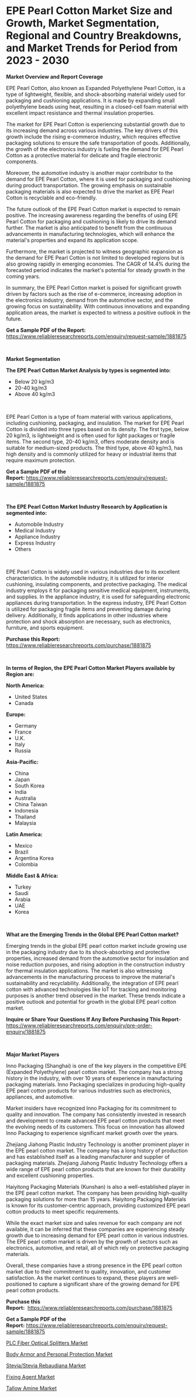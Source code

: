 <p><h1>EPE Pearl Cotton Market Size and Growth, Market Segmentation, Regional and Country Breakdowns, and Market Trends for Period from 2023 -  2030</h1></p><p><strong>Market Overview and Report Coverage</strong></p>
<p><p>EPE Pearl Cotton, also known as Expanded Polyethylene Pearl Cotton, is a type of lightweight, flexible, and shock-absorbing material widely used for packaging and cushioning applications. It is made by expanding small polyethylene beads using heat, resulting in a closed-cell foam material with excellent impact resistance and thermal insulation properties.</p><p>The market for EPE Pearl Cotton is experiencing substantial growth due to its increasing demand across various industries. The key drivers of this growth include the rising e-commerce industry, which requires effective packaging solutions to ensure the safe transportation of goods. Additionally, the growth of the electronics industry is fueling the demand for EPE Pearl Cotton as a protective material for delicate and fragile electronic components.</p><p>Moreover, the automotive industry is another major contributor to the demand for EPE Pearl Cotton, where it is used for packaging and cushioning during product transportation. The growing emphasis on sustainable packaging materials is also expected to drive the market as EPE Pearl Cotton is recyclable and eco-friendly.</p><p>The future outlook of the EPE Pearl Cotton market is expected to remain positive. The increasing awareness regarding the benefits of using EPE Pearl Cotton for packaging and cushioning is likely to drive its demand further. The market is also anticipated to benefit from the continuous advancements in manufacturing technologies, which will enhance the material's properties and expand its application scope.</p><p>Furthermore, the market is projected to witness geographic expansion as the demand for EPE Pearl Cotton is not limited to developed regions but is also growing rapidly in emerging economies. The CAGR of 14.4% during the forecasted period indicates the market's potential for steady growth in the coming years.</p><p>In summary, the EPE Pearl Cotton market is poised for significant growth driven by factors such as the rise of e-commerce, increasing adoption in the electronics industry, demand from the automotive sector, and the growing focus on sustainability. With continuous innovations and expanding application areas, the market is expected to witness a positive outlook in the future.</p></p>
<p><strong>Get a Sample PDF of the Report:</strong> <a href="https://www.reliableresearchreports.com/enquiry/request-sample/1881875">https://www.reliableresearchreports.com/enquiry/request-sample/1881875</a></p>
<p>&nbsp;</p>
<p><strong>Market Segmentation</strong></p>
<p><strong>The EPE Pearl Cotton Market Analysis by types is segmented into:</strong></p>
<p><ul><li>Below 20 kg/m3</li><li>20-40 kg/m3</li><li>Above 40 kg/m3</li></ul></p>
<p>&nbsp;</p>
<p><p>EPE Pearl Cotton is a type of foam material with various applications, including cushioning, packaging, and insulation. The market for EPE Pearl Cotton is divided into three types based on its density. The first type, below 20 kg/m3, is lightweight and is often used for light packages or fragile items. The second type, 20-40 kg/m3, offers moderate density and is suitable for medium-sized products. The third type, above 40 kg/m3, has high density and is commonly utilized for heavy or industrial items that require maximum protection.</p></p>
<p><strong>Get a Sample PDF of the Report:</strong>&nbsp;<a href="https://www.reliableresearchreports.com/enquiry/request-sample/1881875">https://www.reliableresearchreports.com/enquiry/request-sample/1881875</a></p>
<p>&nbsp;</p>
<p><strong>The EPE Pearl Cotton Market Industry Research by Application is segmented into:</strong></p>
<p><ul><li>Automobile Industry</li><li>Medical Industry</li><li>Appliance Industry</li><li>Express Industry</li><li>Others</li></ul></p>
<p>&nbsp;</p>
<p><p>EPE Pearl Cotton is widely used in various industries due to its excellent characteristics. In the automobile industry, it is utilized for interior cushioning, insulating components, and protective packaging. The medical industry employs it for packaging sensitive medical equipment, instruments, and supplies. In the appliance industry, it is used for safeguarding electronic appliances during transportation. In the express industry, EPE Pearl Cotton is utilized for packaging fragile items and preventing damage during delivery. Additionally, it finds applications in other industries where protection and shock absorption are necessary, such as electronics, furniture, and sports equipment.</p></p>
<p><strong>Purchase this Report:</strong>&nbsp; <a href="https://www.reliableresearchreports.com/purchase/1881875">https://www.reliableresearchreports.com/purchase/1881875</a></p>
<p>&nbsp;</p>
<p><strong>In terms of Region, the EPE Pearl Cotton Market Players available by Region are:</strong></p>
<p>
    <p> <strong> North America: </strong>
        <ul>
            <li>United States</li>
            <li>Canada</li>
        </ul>
        </p> 
    <p> <strong> Europe: </strong>
        <ul>
            <li>Germany</li>
            <li>France</li>
            <li>U.K.</li>
            <li>Italy</li>
            <li>Russia</li>
        </ul>
        </p> 
    <p> <strong> Asia-Pacific: </strong>
        <ul>
            <li>China</li>
            <li>Japan</li>
            <li>South Korea</li>
            <li>India</li>
            <li>Australia</li>
            <li>China Taiwan</li>
            <li>Indonesia</li>
            <li>Thailand</li>
            <li>Malaysia</li>
        </ul>
        </p> 
    <p> <strong> Latin America: </strong>
        <ul>
            <li>Mexico</li>
            <li>Brazil</li>
            <li>Argentina Korea</li>
            <li>Colombia</li>
        </ul>
        </p> 
    <p> <strong> Middle East & Africa: </strong>
        <ul>
            <li>Turkey</li>
            <li>Saudi</li>
            <li>Arabia</li>
            <li>UAE</li>
            <li>Korea</li>
        </ul>
    </p>
    </p>
<p>&nbsp;</p>
<p><strong>What are the Emerging Trends in the Global EPE Pearl Cotton market?</strong></p>
<p><p>Emerging trends in the global EPE pearl cotton market include growing use in the packaging industry due to its shock-absorbing and protective properties, increased demand from the automotive sector for insulation and noise reduction purposes, and rising adoption in the construction industry for thermal insulation applications. The market is also witnessing advancements in the manufacturing process to improve the material's sustainability and recyclability. Additionally, the integration of EPE pearl cotton with advanced technologies like IoT for tracking and monitoring purposes is another trend observed in the market. These trends indicate a positive outlook and potential for growth in the global EPE pearl cotton market.</p></p>
<p><strong>Inquire or Share Your Questions If Any Before Purchasing This Report</strong>- <a href="https://www.reliableresearchreports.com/enquiry/pre-order-enquiry/1881875">https://www.reliableresearchreports.com/enquiry/pre-order-enquiry/1881875</a></p>
<p>&nbsp;</p>
<p><strong>Major Market Players</strong></p>
<p><p>Inno Packaging (Shanghai) is one of the key players in the competitive EPE (Expanded Polyethylene) pearl cotton market. The company has a strong history in the industry, with over 10 years of experience in manufacturing packaging materials. Inno Packaging specializes in producing high-quality EPE pearl cotton products for various industries such as electronics, appliances, and automotive.</p><p>Market insiders have recognized Inno Packaging for its commitment to quality and innovation. The company has consistently invested in research and development to create advanced EPE pearl cotton products that meet the evolving needs of its customers. This focus on innovation has allowed Inno Packaging to experience significant market growth over the years.</p><p>Zhejiang Jiahong Plastic Industry Technology is another prominent player in the EPE pearl cotton market. The company has a long history of production and has established itself as a leading manufacturer and supplier of packaging materials. Zhejiang Jiahong Plastic Industry Technology offers a wide range of EPE pearl cotton products that are known for their durability and excellent cushioning properties.</p><p>Haiyitong Packaging Materials (Kunshan) is also a well-established player in the EPE pearl cotton market. The company has been providing high-quality packaging solutions for more than 15 years. Haiyitong Packaging Materials is known for its customer-centric approach, providing customized EPE pearl cotton products to meet specific requirements.</p><p>While the exact market size and sales revenue for each company are not available, it can be inferred that these companies are experiencing steady growth due to increasing demand for EPE pearl cotton in various industries. The EPE pearl cotton market is driven by the growth of sectors such as electronics, automotive, and retail, all of which rely on protective packaging materials.</p><p>Overall, these companies have a strong presence in the EPE pearl cotton market due to their commitment to quality, innovation, and customer satisfaction. As the market continues to expand, these players are well-positioned to capture a significant share of the growing demand for EPE pearl cotton products.</p></p>
<p><strong>Purchase this Report:</strong>&nbsp;&nbsp;<a href="https://www.reliableresearchreports.com/purchase/1881875">https://www.reliableresearchreports.com/purchase/1881875</a></p>
<p></p>
<p><strong>Get a Sample PDF of the Report:</strong>&nbsp;<a href="https://www.reliableresearchreports.com/enquiry/request-sample/1881875">https://www.reliableresearchreports.com/enquiry/request-sample/1881875</a></p>
<p><p><a href="https://medium.com/@randallbode/plc-fiber-optical-splitters-market-research-report-its-history-and-forecast-2023-to-2030-accbd5c58c2b">PLC Fiber Optical Splitters Market</a></p><p><a href="https://medium.com/@tanaysamar7412/decoding-body-armor-and-personal-protection-market-metrics-market-share-trends-and-growth-28fc5c1329bd">Body Armor and Personal Protection Market</a></p><p><a href="https://medium.com/@randysimpson755/stevia-stevia-rebaudiana-market-size-cagr-trends-2024-2030-2784c9599e51">Stevia/Stevia Rebaudiana Market</a></p><p><a href="https://github.com/rahu1501/Market-Research-Report-List-1/blob/main/fixing-agent-market.md">Fixing Agent Market</a></p><p><a href="https://github.com/rahu1503/Market-Research-Report-List-1/blob/main/tallow-amine-market.md">Tallow Amine Market</a></p></p>